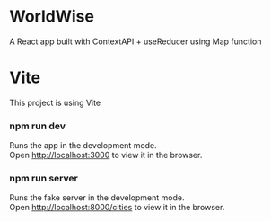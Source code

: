 # WorldWise
A React app built with ContextAPI + useReducer using Map function

# Vite 
This project is using Vite

### npm run dev
Runs the app in the development mode.\
Open [http://localhost:3000](http://localhost:3000) to view it in the browser.

### npm run server
Runs the fake server in the development mode.\
Open [http://localhost:8000/cities](http://localhost:8000/cities) to view it in the browser.
